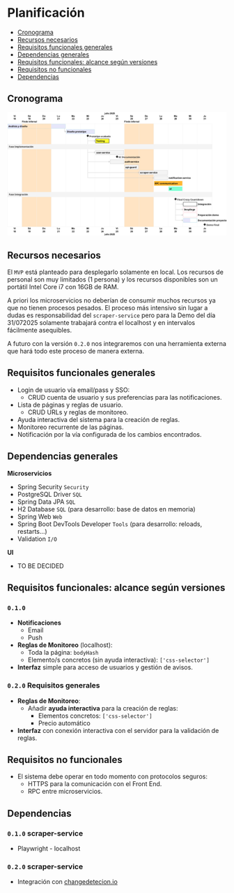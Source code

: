 # Planificación

<!--toc:start-->
- [Cronograma](#cronograma)
- [Recursos necesarios](#recursos-necesarios)
- [Requisitos funcionales generales](#requisitos-funcionales-generales)
- [Dependencias generales](#dependencias-generales)
- [Requisitos funcionales: alcance según versiones](#requisitos-funcionales-alcance-según-versiones)
- [Requisitos no funcionales](#requisitos-no-funcionales)
- [Dependencias](#dependencias)
<!--toc:end-->

## Cronograma

![cronograma](./assets/cronogram.png)

## Recursos necesarios

El `MVP` está planteado para desplegarlo solamente en local. Los recursos de personal son muy limitados (1 persona) y los recursos disponibles son un portátil Intel Core i7 con 16GB de RAM.

A priori los microservicios no deberían de consumir muchos recursos ya que no tienen procesos pesados. El proceso más intensivo sin lugar a dudas es responsabilidad del `scraper-service` pero para la Demo del día 31/072025 solamente trabajará contra el localhost y en intervalos fácilmente asequibles.  

A futuro con la versión `0.2.0` nos integraremos con una herramienta externa que hará todo este proceso de manera externa.

## Requisitos funcionales generales

- Login de usuario vía email/pass y SSO:
  - CRUD cuenta de usuario y sus preferencias para las notificaciones.
- Lista de páginas y reglas de usuario.
  - CRUD URLs y reglas de monitoreo.
- Ayuda interactiva del sistema para la creación de reglas.
- Monitoreo recurrente de las páginas.
- Notificación por la vía configurada de los cambios encontrados.

## Dependencias generales

**Microservicios**  

- Spring Security `Security`
- PostgreSQL Driver `SQL`
- Spring Data JPA `SQL`
- H2 Database `SQL` (para desarrollo: base de datos en memoria)
- Spring Web `Web`
- Spring Boot DevTools Developer `Tools` (para desarrollo: reloads, restarts...)
- Validation `I/O`

**UI**  

- TO BE DECIDED

## Requisitos funcionales: alcance según versiones

### `0.1.0`

- **Notificaciones**
  - Email
  - Push
- **Reglas de Monitoreo** (localhost):
  - Toda la página: `bodyHash`
  - Elemento/s concretos (sin ayuda interactiva): `['css-selector']`  
- **Interfaz** simple para acceso de usuarios y gestión de avisos.

### `0.2.0` Requisitos generales

- **Reglas de Monitoreo**:
  - Añadir **ayuda interactiva** para la creación de reglas:
    - Elementos concretos: `['css-selector']`
    - Precio automático
- **Interfaz** con conexión interactiva con el servidor para la validación de reglas.

## Requisitos no funcionales

- El sistema debe operar en todo momento con protocolos seguros:
  - HTTPS para la comunicación con el Front End.
  - RPC entre microservicios.

## Dependencias

### `0.1.0` scraper-service

- Playwright - localhost

### `0.2.0` scraper-service

- Integración con [changedetecion.io](https://github.com/dgtlmoon/changedetection.io)
